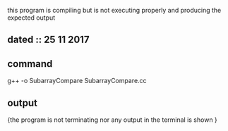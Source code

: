 this program is compiling but is not executing properly and producing the expected output

dated :: 25 11 2017 
-------------------

command
-----------

g++ -o SubarrayCompare SubarrayCompare.cc

output
--------

{the program is not terminating nor any output in the terminal is shown }